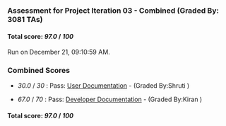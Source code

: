 ### Assessment for Project Iteration 03 - Combined (Graded By: 3081 TAs)

#### Total score: _97.0_ / _100_

Run on December 21, 09:10:59 AM.


### Combined Scores

+  _30.0_ / _30_ : Pass: [User Documentation](PROJ_03_UserDoc_Assessment.md) - (Graded By:Shruti )



+  _67.0_ / _70_ : Pass: [Developer Documentation](PROJ_03_DeveloperDoc_Assessment.md) - (Graded By:Kiran )



#### Total score: _97.0_ / _100_

